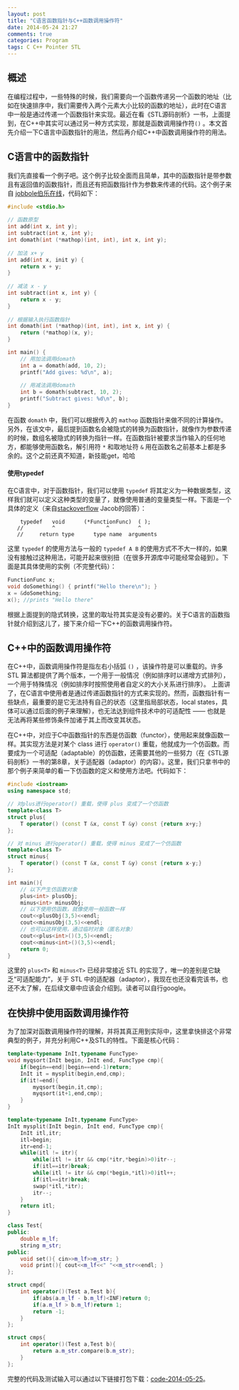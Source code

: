 ```yaml
---
layout: post
title: "C语言函数指针与C++函数调用操作符"
date: 2014-05-24 21:27
comments: true
categories: Program
tags: C C++ Pointer STL
---
```

## 概述
在编程过程中，一些特殊的时候，我们需要向一个函数传递另一个函数的地址（比如在快速排序中，我们需要传入两个元素大小比较的函数的地址），此时在C语言中一般是通过传递一个函数指针来实现。最近在看《STL源码剖析》一书，上面提到，在C++中其实可以通过另一种方式实现，那就是函数调用操作符`()` 。本文首先介绍一下C语言中函数指针的用法，然后再介绍C++中函数调用操作符的用法。

## C语言中的函数指针
我们先直接看一个例子吧。这个例子比较全面而且简单，其中的函数指针是带参数且有返回值的函数指针，而且还有把函数指针作为参数来传递的代码。这个例子来自 [jobbole伯乐在线](http://blog.jobbole.com/44639/)，代码如下：
<!-- more -->

``` c
#include <stdio.h>
 
// 函数原型
int add(int x, int y);
int subtract(int x, int y);
int domath(int (*mathop)(int, int), int x, int y);
 
// 加法 x+ y
int add(int x, init y) {
    return x + y;
}
 
// 减法 x - y
int subtract(int x, int y) {
    return x - y;
}
 
// 根据输入执行函数指针
int domath(int (*mathop)(int, int), int x, int y) {
    return (*mathop)(x, y);
}

int main() {
	// 用加法调用domath
	int a = domath(add, 10, 2);
	printf("Add gives: %d\n", a);
	 
	// 用减法调用domath
	int b = domath(subtract, 10, 2);
	printf("Subtract gives: %d\n", b);
}
```

在函数 `domath` 中，我们可以根据传入的 `mathop` 函数指针来做不同的计算操作。另外，在该文中，最后提到函数名会被隐式的转换为函数指针，就像作为参数传递的时候，数组名被隐式的转换为指针一样。在函数指针被要求当作输入的任何地方，都能够使用函数名，解引用符 `*` 和取地址符 `&` 用在函数名之前基本上都是多余的。这个之前还真不知道，新技能get，哈哈

#### 使用typedef
在C语言中，对于函数指针，我们可以使用 `typedef` 将其定义为一种数据类型，这样我们就可以定义这种类型的变量了，就像使用普通的变量类型一样。下面是一个具体的定义（来自[stackoverflow](http://stackoverflow.com/questions/4295432/typedef-function-pointer) Jacob的回答）：

        typedef   void      (*FunctionFunc)  ( );
       //         ^                ^         ^
       //     return type      type name  arguments

这里 `typedef` 的使用方法与一般的 `typedef A B` 的使用方式不不大一样的，如果没有接触过这种用法，可能开起来很别扭（在很多开源库中可能经常会碰到）。下面是其具体使用的实例（不完整代码）：

``` c
FunctionFunc x;
void doSomething() { printf("Hello there\n"); }
x = &doSomething;
x(); //prints "Hello there"
```

根据上面提到的隐式转换，这里的取址符其实是没有必要的。关于C语言的函数指针就介绍到这儿了，接下来介绍一下C++的函数调用操作符。

## C++中的函数调用操作符
在C++中，函数调用操作符是指左右小括弧 `()` ，该操作符是可以重载的。许多 STL 算法都提供了两个版本，一个用于一般情况（例如排序时以递增方式排列），一个用于特殊情况（例如排序时按照使用者自定义的大小关系进行排序）。 上面讲了，在C语言中使用者是通过传递函数指针的方式来实现的。然而，函数指针有一些缺点，最重要的是它无法持有自己的状态（这里指局部状态，local states，具体可以通过后面的例子来理解），也无法达到组件技术中的可适配性 —— 也就是无法再将某些修饰条件加诸于其上而改变其状态。

在C++中，对应于C中函数指针的东西是仿函数（functor），使用起来就像函数一样。其实现方法是对某个 class 进行 `operator()` 重载，他就成为一个仿函数。而要成为一个可适配（adaptable）的仿函数，还需要其他的一些努力（在《STL源码剖析》一书的第8章，关于适配器（adaptor）的内容）。这里，我们只拿书中的那个例子来简单的看一下仿函数的定义和使用方法吧。代码如下：

``` cpp
#include <iostream>
using namespace std;

// 对plus进行operator() 重载，使得 plus 变成了一个仿函数
template<class T>
struct plus{
	T operator() (const T &x, const T &y) const {return x+y;}
};

// 对 minus 进行operator() 重载，使得 minus 变成了一个仿函数
template<class T>
struct minus{
	T operator() (const T &x, const T &y) const {return x-y;}
};

int main(){
	// 以下产生仿函数对象
	plus<int> plusObj;
	minus<int> minusObj;
	// 以下使用仿函数，就像使用一般函数一样
	cout<<plusObj(3,5)<<endl;
	cout<<minusObj(3,5)<<endl;
	// 也可以这样使用，通过临时对象（匿名对象）
	cout<<plus<int>()(3,5)<<endl;
	cout<<minus<int>()(3,5)<<endl;
	return 0;
}
```

这里的 `plus<T>` 和 `minus<T>` 已经非常接近 STL 的实现了，唯一的差别是它缺乏“可适配能力”，关于 STL 中的适配器（adaptor），我现在也还没看完该书，也还不太了解，在后续文章中应该会介绍到。读者可以自行google。

## 在快排中使用函数调用操作符
为了加深对函数调用操作符的理解，并将其真正用到实际中，这里拿快排这个非常典型的例子，并充分利用C++及STL的特性。下面是核心代码：

``` cpp
template<typename InIt,typename FuncType>
void myqsort(InIt begin, InIt end, FuncType cmp){
	if(begin==end||begin==end-1)return;
	InIt it = mysplit(begin,end,cmp);
	if(it!=end){
		myqsort(begin,it,cmp);
		myqsort(it+1,end,cmp);
	}
}

template<typename InIt,typename FuncType>
InIt mysplit(InIt begin, InIt end, FuncType cmp){
	InIt itl,itr;
	itl=begin;
	itr=end-1;
	while(itl != itr){
		while(itl != itr && cmp(*itr,*begin)>0)itr--;
		if(itl==itr)break;
		while(itl != itr && cmp(*begin,*itl)>0)itl++;
		if(itl==itr)break;
		swap(*itl,*itr);
		itr--;
	}
	return itl;
}

class Test{
public:
	double m_lf;
	string m_str;
public:
	void set(){ cin>>m_lf>>m_str; }
	void print(){ cout<<m_lf<<" "<<m_str<<endl; }
};

struct cmpd{
	int operator()(Test a,Test b){
		if(abs(a.m_lf - b.m_lf)<INF)return 0;
		if(a.m_lf > b.m_lf)return 1;
		return -1;
	}
};

struct cmps{
	int operator()(Test a,Test b){
		return a.m_str.compare(b.m_str);
	}
};
```

完整的代码及测试输入可以通过以下链接打包下载：[code-2014-05-25](https://ibillxia.github.io/upload/code/20140525.tar.gz)。